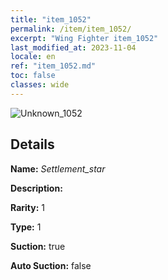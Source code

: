 ```yaml
---
title: "item_1052"
permalink: /item/item_1052/
excerpt: "Wing Fighter item_1052"
last_modified_at: 2023-11-04
locale: en
ref: "item_1052.md"
toc: false
classes: wide
---
```



 ![Unknown_1052](/images/item/Settlement_star_p.png)



## Details

 **Name:** *Settlement_star* 

 **Description:** 

 **Rarity:** 1 

 **Type:** 1 

 **Suction:** true 

 **Auto Suction:** false 


